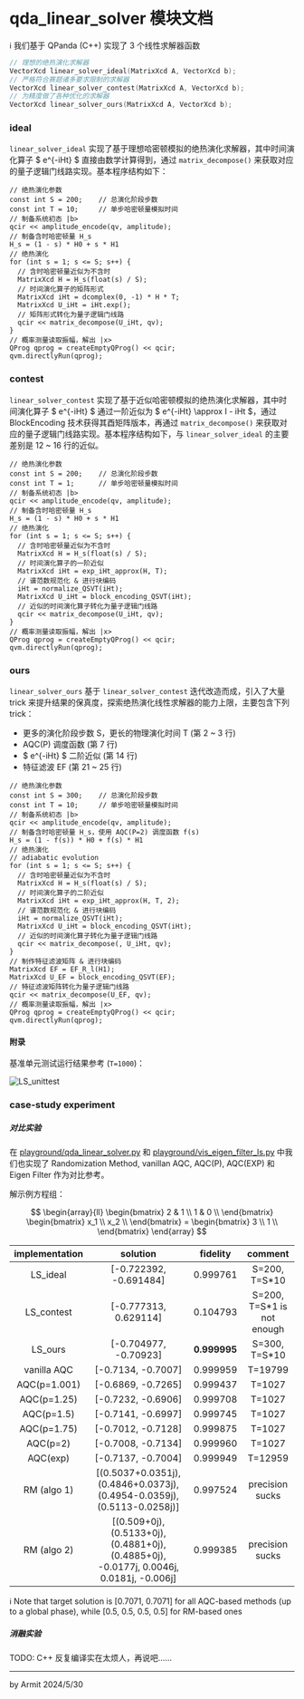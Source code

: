 # qda_linear_solver 模块文档

ℹ 我们基于 QPanda (C++) 实现了 3 个线性求解器函数

```cpp
// 理想的绝热演化求解器
VectorXcd linear_solver_ideal(MatrixXcd A, VectorXcd b);
// 严格符合赛题诸多要求限制的求解器
VectorXcd linear_solver_contest(MatrixXcd A, VectorXcd b);
// 为精度做了各种优化的求解器
VectorXcd linear_solver_ours(MatrixXcd A, VectorXcd b);
```

### ideal

`linear_solver_ideal` 实现了基于理想哈密顿模拟的绝热演化求解器，其中时间演化算子 $ e^{-iHt} $ 直接由数学计算得到，通过 `matrix_decompose()` 来获取对应的量子逻辑门线路实现。基本程序结构如下：

```cpp{.line-numbers}
// 绝热演化参数
const int S = 200;    // 总演化阶段步数
const int T = 10;     // 单步哈密顿量模拟时间
// 制备系统初态 |b>
qcir << amplitude_encode(qv, amplitude);
// 制备含时哈密顿量 H_s
H_s = (1 - s) * H0 + s * H1
// 绝热演化
for (int s = 1; s <= S; s++) {
  // 含时哈密顿量近似为不含时
  MatrixXcd H = H_s(float(s) / S);
  // 时间演化算子的矩阵形式
  MatrixXcd iHt = dcomplex(0, -1) * H * T;
  MatrixXcd U_iHt = iHt.exp();
  // 矩阵形式转化为量子逻辑门线路
  qcir << matrix_decompose(U_iHt, qv);
}
// 概率测量读取振幅，解出 |x>
QProg qprog = createEmptyQProg() << qcir;
qvm.directlyRun(qprog);
```

### contest

`linear_solver_contest` 实现了基于近似哈密顿模拟的绝热演化求解器，其中时间演化算子 $ e^{-iHt} $ 通过一阶近似为 $ e^{-iHt} \approx I - iHt $，通过 BlockEncoding 技术获得其酉矩阵版本，再通过 `matrix_decompose()` 来获取对应的量子逻辑门线路实现。基本程序结构如下，与 `linear_solver_ideal` 的主要差别是 12 ~ 16 行的近似。

```cpp{.line-numbers}
// 绝热演化参数
const int S = 200;    // 总演化阶段步数
const int T = 1;      // 单步哈密顿量模拟时间
// 制备系统初态 |b>
qcir << amplitude_encode(qv, amplitude);
// 制备含时哈密顿量 H_s
H_s = (1 - s) * H0 + s * H1
// 绝热演化
for (int s = 1; s <= S; s++) {
  // 含时哈密顿量近似为不含时
  MatrixXcd H = H_s(float(s) / S);
  // 时间演化算子的一阶近似
  MatrixXcd iHt = exp_iHt_approx(H, T);
  // 谱范数规范化 & 进行块编码
  iHt = normalize_QSVT(iHt);
  MatrixXcd U_iHt = block_encoding_QSVT(iHt);
  // 近似的时间演化算子转化为量子逻辑门线路
  qcir << matrix_decompose(U_iHt, qv);
}
// 概率测量读取振幅，解出 |x>
QProg qprog = createEmptyQProg() << qcir;
qvm.directlyRun(qprog);
```

### ours

`linear_solver_ours` 基于 `linear_solver_contest` 迭代改造而成，引入了大量 trick 来提升结果的保真度，探索绝热演化线性求解器的能力上限，主要包含下列 trick：

- 更多的演化阶段步数 S，更长的物理演化时间 T (第 2 ~ 3 行)
- AQC(P) 调度函数 (第 7 行)
- $ e^{-iHt} $ 二阶近似 (第 14 行)
- 特征滤波 EF (第 21 ~ 25 行)

```cpp{.line-numbers}
// 绝热演化参数
const int S = 300;    // 总演化阶段步数
const int T = 10;     // 单步哈密顿量模拟时间
// 制备系统初态 |b>
qcir << amplitude_encode(qv, amplitude);
// 制备含时哈密顿量 H_s，使用 AQC(P=2) 调度函数 f(s)
H_s = (1 - f(s)) * H0 + f(s) * H1
// 绝热演化
// adiabatic evolution
for (int s = 1; s <= S; s++) {
  // 含时哈密顿量近似为不含时
  MatrixXcd H = H_s(float(s) / S);
  // 时间演化算子的二阶近似
  MatrixXcd iHt = exp_iHt_approx(H, T, 2);
  // 谱范数规范化 & 进行块编码
  iHt = normalize_QSVT(iHt);
  MatrixXcd U_iHt = block_encoding_QSVT(iHt);
  // 近似的时间演化算子转化为量子逻辑门线路
  qcir << matrix_decompose(, U_iHt, qv);
}
// 制作特征滤波矩阵 & 进行块编码
MatrixXcd EF = EF_R_l(H1);
MatrixXcd U_EF = block_encoding_QSVT(EF);
// 特征滤波矩阵转化为量子逻辑门线路
qcir << matrix_decompose(U_EF, qv);
// 概率测量读取振幅，解出 |x>
QProg qprog = createEmptyQProg() << qcir;
qvm.directlyRun(qprog);
```

#### 附录

基准单元测试运行结果参考 (`T=1000`)：

![LS_unittest](../img/LS_unittest.png)

### case-study experiment

##### 对比实验

在 [playground/qda_linear_solver.py](../playground/qda_linear_solver.py) 和 [playground/vis_eigen_filter_ls.py](../playground/vis_eigen_filter_ls.py) 中我们也实现了 Randomization Method, vanillan AQC, AQC(P), AQC(EXP) 和 Eigen Filter 作为对比参考。

解示例方程组：

$$
\begin{array}{ll}
\begin{bmatrix}
  2 & 1 \\
  1 & 0 \\
\end{bmatrix} \begin{bmatrix}
  x_1 \\
  x_2 \\
\end{bmatrix} = \begin{bmatrix}
  3 \\
  1 \\
\end{bmatrix}
\end{array}
$$

| implementation | solution | fidelity | comment |
| :-: | :-: | :-: | :-: |
| LS_ideal     | [-0.722392, -0.691484] | 0.999761 | S=200, T=S*10 |
| LS_contest   | [-0.777313,  0.629114] | 0.104793 | S=200, T=S*1 is not enough |
| LS_ours      | [-0.704977, -0.70923]  | **0.999995** | S=300, T=S*10 |
| vanilla AQC  | [-0.7134, -0.7007] | 0.999959 | T=19799 |
| AQC(p=1.001) | [-0.6869, -0.7265] | 0.999437 | T=1027 |
| AQC(p=1.25)  | [-0.7232, -0.6906] | 0.999708 | T=1027 |
| AQC(p=1.5)   | [-0.7141, -0.6997] | 0.999745 | T=1027 |
| AQC(p=1.75)  | [-0.7012, -0.7128] | 0.999875 | T=1027 |
| AQC(p=2)     | [-0.7008, -0.7134] | 0.999960 | T=1027 |
| AQC(exp)     | [-0.7137, -0.7004] | 0.999949 | T=12959 |
| RM (algo 1)  | [(0.5037+0.0351j), (0.4846+0.0373j), (0.4954-0.0359j), (0.5113-0.0258j)] | 0.997524 | precision sucks |
| RM (algo 2)  | [(0.509+0j), (0.5133+0j), (0.4881+0j), (0.4885+0j), -0.0177j, 0.0046j, 0.0181j, -0.006j] | 0.999385 | precision sucks |

ℹ Note that target solution is [0.7071, 0.7071] for all AQC-based methods (up to a global phase), while [0.5, 0.5, 0.5, 0.5] for RM-based ones

##### 消融实验

TODO: C++ 反复编译实在太烦人，再说吧……

----
by Armit
2024/5/30
